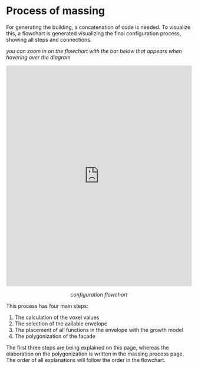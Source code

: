 # Process of massing

For generating the building, a concatenation of code is needed. To visualize this, a flowchart is generated visualizing the final configuration process, showing all steps and connections. 

*you can zoom in on the flowchart with the bar below that appears when hovering over the diagram*
<center><iframe frameborder="0" style="width:100%;height:600px;" src="https://viewer.diagrams.net/?highlight=0000ff&edit=_blank&layers=1&nav=1&title=endterm%20flowchart#Uhttps%3A%2F%2Fdrive.google.com%2Fuc%3Fid%3D1Lfeg7-sNSGbExCiPKm857f5V9qonFM3n%26export%3Ddownload"></iframe>

*configuration flowchart*
</center> 

This process has four main steps: 
1.	The calculation of the voxel values 
2.	The selection of the aailable envelope
3.	The placement of all functions in the envelope with the growth model 
4.	The polygonization of the façade

The first three steps are being explained on this page, whereas the elaboration on the polygonization is written in the massing process page. 
The order of all explanations will follow the order in the flowchart. 